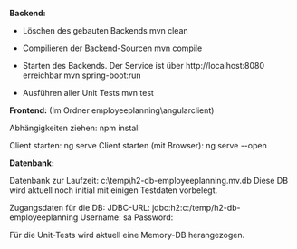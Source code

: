 **Backend:**

- Löschen des gebauten Backends 
mvn clean

- Compilieren der Backend-Sourcen
mvn compile

- Starten des Backends. Der Service ist über http://localhost:8080 erreichbar
mvn spring-boot:run

- Ausführen aller Unit Tests
mvn test

**Frontend:** (Im Ordner employeeplanning\angularclient)

Abhängigkeiten ziehen: npm install

Client starten: ng serve
Client starten (mit Browser): ng serve --open

**Datenbank:**

Datenbank zur Laufzeit: c:\temp\h2-db-employeeplanning.mv.db
Diese DB wird aktuell noch initial mit einigen Testdaten vorbelegt.

Zugangsdaten für die DB:
JDBC-URL: jdbc:h2:c:/temp/h2-db-employeeplanning
Username: sa
Password: 

Für die Unit-Tests wird aktuell eine Memory-DB herangezogen.